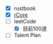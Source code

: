 - [x] rustbook
- [x] [rCore](https://github.com/rcore-os/rCore-Tutorial-Book-v3)
- [ ] leetCode
	- [x] 目前100道
- [ ] Talent Plan
